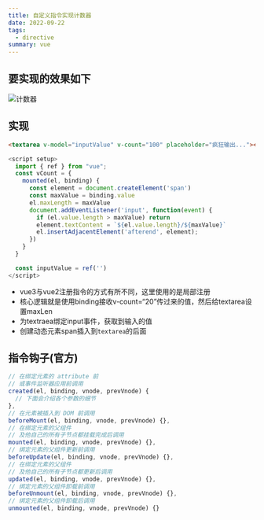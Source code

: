 ```yaml
---
title: 自定义指令实现计数器
date: 2022-09-22
tags:
  - directive
summary: vue
---
```


## 要实现的效果如下
![计数器](https://tzhen.vip/assets/countNumber.png)
## 实现
```html
<textarea v-model="inputValue" v-count="100" placeholder="疯狂输出..."></textarea>
```
```js
<script setup>
  import { ref } from "vue";
  const vCount = {
    mounted(el, binding) {
      const element = document.createElement('span')
      const maxValue = binding.value
      el.maxLength = maxValue
      document.addEventListener('input', function(event) {
        if (el.value.length > maxValue) return
        element.textContent = `${el.value.length}/${maxValue}`
        el.insertAdjacentElement('afterend', element);
      })
    }
  }

  const inputValue = ref('')
</script>
```
* vue3与vue2注册指令的方式有所不同，这里使用的是局部注册
* 核心逻辑就是使用binding接收v-count=“20”传过来的值，然后给textarea设置maxLen
* 为textraea绑定input事件，获取到输入的值
* 创建动态元素span插入到`textarea`的后面
## 指令钩子(官方)
```js
// 在绑定元素的 attribute 前
// 或事件监听器应用前调用
created(el, binding, vnode, prevVnode) {
  // 下面会介绍各个参数的细节
},
// 在元素被插入到 DOM 前调用
beforeMount(el, binding, vnode, prevVnode) {},
// 在绑定元素的父组件
// 及他自己的所有子节点都挂载完成后调用
mounted(el, binding, vnode, prevVnode) {},
// 绑定元素的父组件更新前调用
beforeUpdate(el, binding, vnode, prevVnode) {},
// 在绑定元素的父组件
// 及他自己的所有子节点都更新后调用
updated(el, binding, vnode, prevVnode) {},
// 绑定元素的父组件卸载前调用
beforeUnmount(el, binding, vnode, prevVnode) {},
// 绑定元素的父组件卸载后调用
unmounted(el, binding, vnode, prevVnode) {}
```